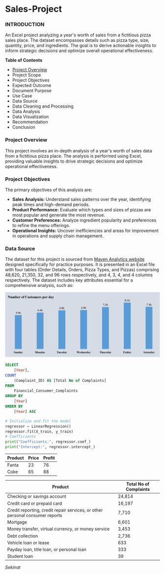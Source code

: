 # Sales-Project
### INTRODUCTION
An Excel project analyzing a year's worth of sales from a fictitious pizza sales place. The dataset encompasses details such as pizza type, size, quantity, price, and ingredients. The goal is to derive actionable insights to inform strategic decisions and optimize overall operational effectiveness.

**Table of Contents**
- [Project Overview](https://github.com/Oluwaseun2024-ctrl/Sales-Project#introduction)
- Project Scope
- Project Objectives
- Expected Outcome
- Document Purpose
- Use Case
- Data Source
- Data Cleaning and Processing
- Data Analysis
- Data Visualization
- Recommendation
- Conclusion

### Project Overview

This project involves an in-depth analysis of a year's worth of sales data from a fictitious pizza place. The analysis is performed using Excel, providing valuable insights to drive strategic decisions and optimize operational effectiveness.

### Project Objectives

The primary objectives of this analysis are:
- **Sales Analysis:** Understand sales patterns over the year, identifying peak times and high-demand periods.
- **Product Performance:** Evaluate which types and sizes of pizzas are most popular and generate the most revenue.
- **Customer Preferences:** Analyze ingredient popularity and preferences to refine the menu offerings.
- **Operational Insights:** Uncover inefficiencies and areas for improvement in operations and supply chain management.


### Data Source

The dataset for this project is sourced from [Maven Analytics website](https://app.mavenanalytics.io/datasets?dataStructure=Multiple+tables&accessType=open&search=PIZZ) designed specifically for practice purposes. It is presented in an Excel file with four tables (Order Details, Orders, Pizza Types, and Pizzas) comprising 48,620, 21,350, 32, and 96 rows respectively, and 4, 3, 4, and 4 columns respectively. The dataset includes key attributes essential for a comprehensive analysis, such as:

![](https://github.com/Oluwaseun2024-ctrl/Sales-Project/blob/main/Number%20of%20Customers%20Per%20Day.png)

``` SQL
SELECT 
	[Year],
COUNT 
	(Complaint_ID) AS [Total No of Complaints]
FROM 
	Financial_Consumer_Complaints
GROUP BY 
	[Year]
ORDER BY 
	[Year] ASC
```

``` PYTHON
# Initialize and fit the model
regressor = LinearRegression()
regressor.fit(X_train, y_train)
# Coefficients
print("Coefficients:", regressor.coef_)
print("Intercept:", regressor.intercept_)
```

| Product | Price | Profit |
|---------|-------|--------|
| Fanta   | 23    | 76     |
| Coke    |  65   | 88     |



| Product                                                                 | Total No of Complaints |
|-------------------------------------------------------------------------|-------------------------|
| Checking or savings account                                             | 24,814                  |
| Credit card or prepaid card                                             | 16,197                  |
| Credit reporting, credit repair services, or other personal consumer reports | 7,710              |
| Mortgage                                                                | 6,601                   |
| Money transfer, virtual currency, or money service                      | 3,453                   |
| Debt collection                                                         | 2,736                   |
| Vehicle loan or lease                                                   | 633                     |
| Payday loan, title loan, or personal loan                               | 333                     |
| Student loan                                                            | 39                      |

_Sekinat_
